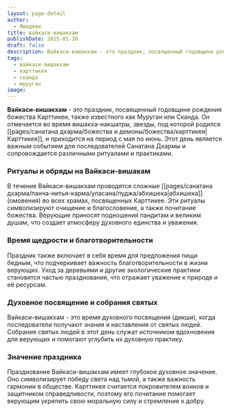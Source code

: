 ```yaml
---
layout: page-detail
author:
  - Яшодеви
title: вайкаси-вишакхам
publishDate: 2025-01-30
draft: false
description: Вайкаси-вишакхам - это праздник, посвященный годовщине рождения божества Карттикеи, также известного как Муруган или Сканда. Он отмечается во время вишакха-накшатры, звезды, под которой родился Карттикея, и приходится на период с мая по июнь.
tags:
  - вайкаси-вишакхам
  - карттикея
  - сканда
  - муруган
image:
---
```

**Вайкаси-вишакхам** - это праздник, посвященный годовщине рождения божества Карттикеи, также известного как Муруган или Сканда. Он отмечается во время вишакха-накшатры, звезды, под которой родился [[pages/санатана дхарма/божества и демоны/божества/карттикея|Карттикея]], и приходится на период с мая по июнь. Этот день является важным событием для последователей Санатана Дхармы и сопровождается различными ритуалами и практиками.

### Ритуалы и обряды на Вайкаси-вишакам 

В течение Вайкаси-вишакхам проводятся сложные [[pages/санатана дхарма/панча-нитья-карма/упасана/пуджа/абхишека|абхишека]] (омовения) во всех храмах, посвященных Карттикее. Эти ритуалы символизируют очищение и благословение, а также почитание божества. Верующие приносят подношения пандитам и великим душам, что создает атмосферу духовного единства и уважения.

### Время щедрости и благотворительности

Праздник также включает в себя время для предложения пищи бедным, что подчеркивает важность благотворительности в жизни верующих. Уход за деревьями и другие экологические практики становятся частью празднования, что отражает уважение к природе и её ресурсам.

### Духовное посвящение и собрания святых

Вайкаси-вишакхам - это время духовного посвящения (дикши), когда последователи получают знания и наставления от святых людей. Собрания святых людей в этот день служат источником вдохновения для верующих и помогают углубить их духовную практику.

### Значение праздника

Празднование Вайкаси-вишакхам имеет глубокое духовное значение. Оно символизирует победу света над тьмой, а также важность гармонии в обществе. Карттикея считается покровителем воинов и защитником справедливости, поэтому его почитание помогает верующим укрепить свою моральную силу и стремление к добру.